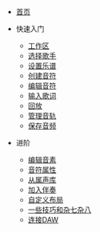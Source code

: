 * [首页](README.md)

* 快速入门
    * [工作区](zh-cn/quickstart-guide/workspace.md)
    * [选择歌手](zh-cn/quickstart-guide/singer-selection.md)
    * [设置乐谱](zh-cn/quickstart-guide/setting-up-the-score.md)
    * [创建音符](zh-cn/quickstart-guide/creating-notes.md)
    * [编辑音符](zh-cn/quickstart-guide/editing-notes.md)
    * [输入歌词](zh-cn/quickstart-guide/entering-lyrics.md)
    * [回放](zh-cn/quickstart-guide/playback.md)
    * [管理音轨](zh-cn/quickstart-guide/managing-tracks.md)
    * [保存音频](zh-cn/quickstart-guide/saving-the-audio.md)
* 进阶
    * [编辑音素](zh-cn/intermediate-and-advanced-usage/editing-phonemes.md)
    * [音符属性](zh-cn/intermediate-and-advanced-usage/note-properties.md)
    * [从属声库](zh-cn/intermediate-and-advanced-usage/sub-libraries.md)
    * [加入伴奏](zh-cn/intermediate-and-advanced-usage/adding-instrumentals.md)
    * [自定义布局](zh-cn/intermediate-and-advanced-usage/layout-customization.md)
    * [一些技巧和杂七杂八](zh-cn/intermediate-and-advanced-usage/tricks-and-miscellaneous.md)
    * [连接DAW](zh-cn/intermediate-and-advanced-usage/daw-linking.md)